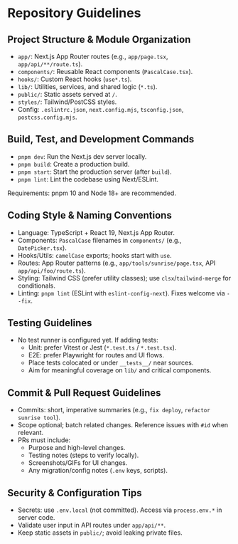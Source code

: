 # Repository Guidelines

## Project Structure & Module Organization
- `app/`: Next.js App Router routes (e.g., `app/page.tsx`, `app/api/**/route.ts`).
- `components/`: Reusable React components (`PascalCase.tsx`).
- `hooks/`: Custom React hooks (`use*.ts`).
- `lib/`: Utilities, services, and shared logic (`*.ts`).
- `public/`: Static assets served at `/`.
- `styles/`: Tailwind/PostCSS styles.
- Config: `.eslintrc.json`, `next.config.mjs`, `tsconfig.json`, `postcss.config.mjs`.

## Build, Test, and Development Commands
- `pnpm dev`: Run the Next.js dev server locally.
- `pnpm build`: Create a production build.
- `pnpm start`: Start the production server (after `build`).
- `pnpm lint`: Lint the codebase using Next/ESLint.

Requirements: pnpm 10 and Node 18+ are recommended.

## Coding Style & Naming Conventions
- Language: TypeScript + React 19, Next.js App Router.
- Components: `PascalCase` filenames in `components/` (e.g., `DatePicker.tsx`).
- Hooks/Utils: `camelCase` exports; hooks start with `use`.
- Routes: App Router patterns (e.g., `app/tools/sunrise/page.tsx`, API `app/api/foo/route.ts`).
- Styling: Tailwind CSS (prefer utility classes); use `clsx`/`tailwind-merge` for conditionals.
- Linting: `pnpm lint` (ESLint with `eslint-config-next`). Fixes welcome via `--fix`.

## Testing Guidelines
- No test runner is configured yet. If adding tests:
  - Unit: prefer Vitest or Jest (`*.test.ts` / `*.test.tsx`).
  - E2E: prefer Playwright for routes and UI flows.
  - Place tests colocated or under `__tests__/` near sources.
  - Aim for meaningful coverage on `lib/` and critical components.

## Commit & Pull Request Guidelines
- Commits: short, imperative summaries (e.g., `fix deploy`, `refactor sunrise tool`).
- Scope optional; batch related changes. Reference issues with `#id` when relevant.
- PRs must include:
  - Purpose and high-level changes.
  - Testing notes (steps to verify locally).
  - Screenshots/GIFs for UI changes.
  - Any migration/config notes (`.env` keys, scripts).

## Security & Configuration Tips
- Secrets: use `.env.local` (not committed). Access via `process.env.*` in server code.
- Validate user input in API routes under `app/api/**`.
- Keep static assets in `public/`; avoid leaking private files.
